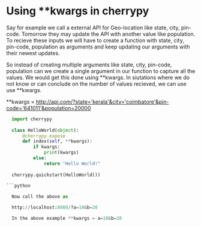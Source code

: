 # Using **kwargs in cherrypy

Say for example we call a external API for Geo-location like state, city, pin-code. Tomorrow they may update the API with another value like population. To recieve these inputs we will have to create a function with state, city, pin-code, population as arguments and keep updating our arguments with their newest updates.

So instead of creating multiple arguments like state, city, pin-code, population can we create a single argument in our function to capture all the values. We would get this done using **kwargs.
In siutations where we do not know or can conclude on the number of values recieved, we can use use **kwargs.

**kwargs = http://api.com/?state='kerala'&city='coimbatore'&pin-code='641011'&population=20000

```python
  import cherrypy
  
  class HelloWorld(object):
      @cherrypy.expose
      def index(self, **kwargs):
          if kwargs:
              print(kwargs)
          else:
              return "Hello World!"
  
  cherrypy.quickstart(HelloWorld())
  
```python

  Now call the above as

  http://localhost:8080/?a=10&b=20

  In the above example **kwargs = a=10&b=20